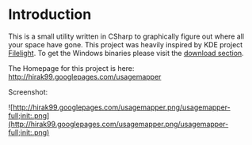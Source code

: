 # Introduction #

This is a small utility written in CSharp to graphically figure out where all your space have gone. This project was heavily inspired by KDE project [Filelight](http://www.kde-apps.org/content/show.php?content=9887). To get the Windows binaries please visit the [download section](http://code.google.com/p/usagemapper/downloads/list).

The Homepage for this project is here: http://hirak99.googlepages.com/usagemapper

Screenshot:

![http://hirak99.googlepages.com/usagemapper.png/usagemapper-full;init:.png](http://hirak99.googlepages.com/usagemapper.png/usagemapper-full;init:.png)